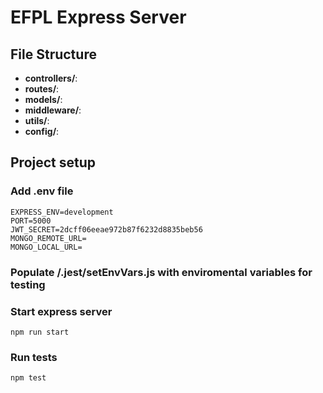 # EFPL Express Server

## File Structure

- **controllers/**:
- **routes/**:
- **models/**:
- **middleware/**:
- **utils/**:
- **config/**:

## Project setup

### Add .env file

```
EXPRESS_ENV=development
PORT=5000
JWT_SECRET=2dcff06eeae972b87f6232d8835beb56
MONGO_REMOTE_URL=
MONGO_LOCAL_URL=
```

### Populate /.jest/setEnvVars.js with enviromental variables for testing

### Start express server

```
npm run start
```

### Run tests

```
npm test
```
